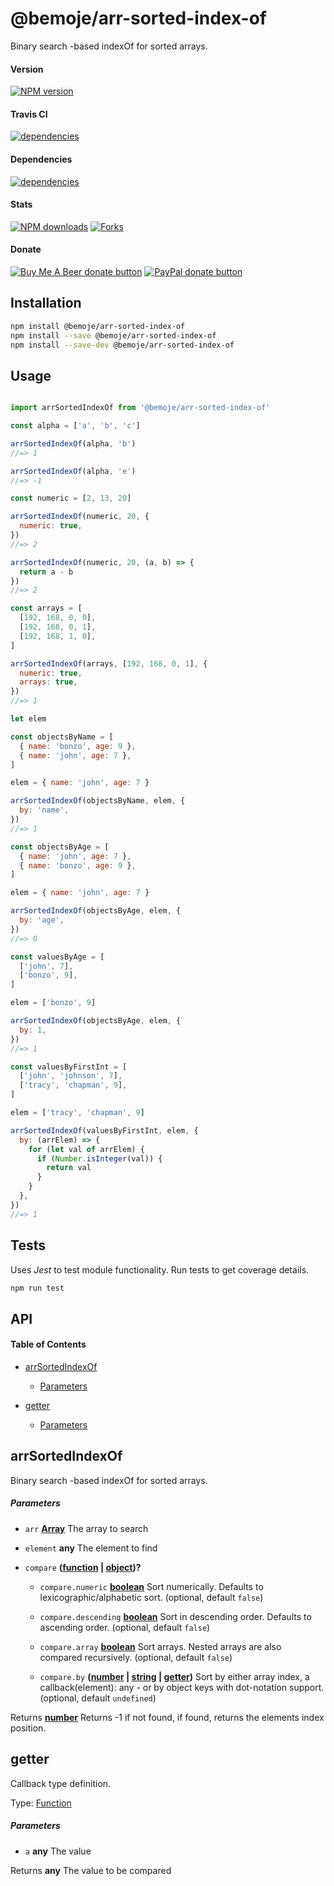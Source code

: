 # @bemoje/arr-sorted-index-of

Binary search  -based indexOf for sorted arrays.

#### Version

<span><a href="https://npmjs.org/@bemoje/arr-sorted-index-of" title="View this project on NPM"><img src="https://img.shields.io/npm/v/@bemoje/arr-sorted-index-of" alt="NPM version" /></a></span>

#### Travis CI

<span><a href="https://npmjs.org/@bemoje/arr-sorted-index-of" title="View this project on NPM"><img src="https://travis-ci.org/bemoje/bemoje-arr-sorted-index-of.svg?branch=master" alt="dependencies" /></a></span>

#### Dependencies

<span><a href="https://npmjs.org/@bemoje/arr-sorted-index-of" title="View this project on NPM"><img src="https://david-dm.org/bemoje/bemoje-arr-sorted-index-of.svg" alt="dependencies" /></a></span>

#### Stats

<span><a href="https://npmjs.org/@bemoje/arr-sorted-index-of" title="View this project on NPM"><img src="https://img.shields.io/npm/dt/@bemoje/arr-sorted-index-of" alt="NPM downloads" /></a></span>
<span><a href="https://github.com/bemoje/bemoje-arr-sorted-index-of/fork" title="Fork this project"><img src="https://img.shields.io/github/forks/bemoje/bemoje-arr-sorted-index-of" alt="Forks" /></a></span>

#### Donate

<span><a href="https://www.buymeacoffee.com/bemoje" title="Donate to this project using Buy Me A Beer"><img src="https://img.shields.io/badge/buy%20me%20a%20coffee-donate-yellow.svg?label=Buy me a beer!" alt="Buy Me A Beer donate button" /></a></span>
<span><a href="https://paypal.me/forstaaloen" title="Donate to this project using Paypal"><img src="https://img.shields.io/badge/paypal-donate-yellow.svg?label=PayPal" alt="PayPal donate button" /></a></span>

## Installation

```sh
npm install @bemoje/arr-sorted-index-of
npm install --save @bemoje/arr-sorted-index-of
npm install --save-dev @bemoje/arr-sorted-index-of
```

## Usage

```javascript

import arrSortedIndexOf from '@bemoje/arr-sorted-index-of'

const alpha = ['a', 'b', 'c']

arrSortedIndexOf(alpha, 'b')
//=> 1

arrSortedIndexOf(alpha, 'e')
//=> -1

const numeric = [2, 13, 20]

arrSortedIndexOf(numeric, 20, {
  numeric: true,
})
//=> 2

arrSortedIndexOf(numeric, 20, (a, b) => {
  return a - b
})
//=> 2

const arrays = [
  [192, 168, 0, 0],
  [192, 168, 0, 1],
  [192, 168, 1, 0],
]

arrSortedIndexOf(arrays, [192, 168, 0, 1], {
  numeric: true,
  arrays: true,
})
//=> 1

let elem

const objectsByName = [
  { name: 'bonzo', age: 9 },
  { name: 'john', age: 7 },
]

elem = { name: 'john', age: 7 }

arrSortedIndexOf(objectsByName, elem, {
  by: 'name',
})
//=> 1

const objectsByAge = [
  { name: 'john', age: 7 },
  { name: 'bonzo', age: 9 },
]

elem = { name: 'john', age: 7 }

arrSortedIndexOf(objectsByAge, elem, {
  by: 'age',
})
//=> 0

const valuesByAge = [
  ['john', 7],
  ['bonzo', 9],
]

elem = ['bonzo', 9]

arrSortedIndexOf(objectsByAge, elem, {
  by: 1,
})
//=> 1

const valuesByFirstInt = [
  ['john', 'johnson', 7],
  ['tracy', 'chapman', 9],
]

elem = ['tracy', 'chapman', 9]

arrSortedIndexOf(valuesByFirstInt, elem, {
  by: (arrElem) => {
    for (let val of arrElem) {
      if (Number.isInteger(val)) {
        return val
      }
    }
  },
})
//=> 1

```


## Tests
Uses *Jest* to test module functionality. Run tests to get coverage details.

```bash
npm run test
```

## API
<!-- Generated by documentation.js. Update this documentation by updating the source code. -->

#### Table of Contents

-   [arrSortedIndexOf][1]

    -   [Parameters][2]

-   [getter][3]

    -   [Parameters][4]

## arrSortedIndexOf

Binary search  -based indexOf for sorted arrays.

##### Parameters

-   `arr` **[Array][5]** The array to search

-   `element` **any** The element to find

-   `compare` **([function][6] \| [object][7])?** 

    -   `compare.numeric` **[boolean][8]** Sort numerically. Defaults to lexicographic/alphabetic sort. (optional, default `false`)

    -   `compare.descending` **[boolean][8]** Sort in descending order. Defaults to ascending order. (optional, default `false`)

    -   `compare.array` **[boolean][8]** Sort arrays. Nested arrays are also compared recursively. (optional, default `false`)

    -   `compare.by` **([number][9] \| [string][10] \| [getter][11])** Sort by either array index, a callback(element): any - or by object keys with dot-notation support. (optional, default `undefined`)

Returns **[number][9]** Returns -1 if not found, if found, returns the elements index position.

## getter

Callback type definition.

Type: [Function][6]

##### Parameters

-   `a` **any** The value

Returns **any** The value to be compared

[1]: #arrsortedindexof

[2]: #parameters

[3]: #getter

[4]: #parameters-1

[5]: https://developer.mozilla.org/docs/Web/JavaScript/Reference/Global_Objects/Array

[6]: https://developer.mozilla.org/docs/Web/JavaScript/Reference/Statements/function

[7]: https://developer.mozilla.org/docs/Web/JavaScript/Reference/Global_Objects/Object

[8]: https://developer.mozilla.org/docs/Web/JavaScript/Reference/Global_Objects/Boolean

[9]: https://developer.mozilla.org/docs/Web/JavaScript/Reference/Global_Objects/Number

[10]: https://developer.mozilla.org/docs/Web/JavaScript/Reference/Global_Objects/String

[11]: #getter